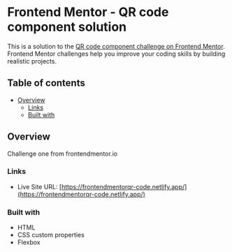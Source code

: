 # Frontend Mentor - QR code component solution

This is a solution to the [QR code component challenge on Frontend Mentor](https://www.frontendmentor.io/challenges/qr-code-component-iux_sIO_H). Frontend Mentor challenges help you improve your coding skills by building realistic projects. 

## Table of contents

- [Overview](#overview)
  - [Links](#links)
  - [Built with](#built-with)

## Overview
Challenge one from frontendmentor.io

### Links

- Live Site URL: [https://frontendmentorqr-code.netlify.app/](https://frontendmentorqr-code.netlify.app/)

### Built with

- HTML
- CSS custom properties
- Flexbox

